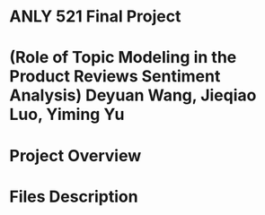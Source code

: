 # ANLY 521 Final Project 
# (Role of Topic Modeling in the Product Reviews Sentiment Analysis) **Deyuan Wang, Jieqiao Luo, Yiming Yu**


# Project Overview

# Files Description  
